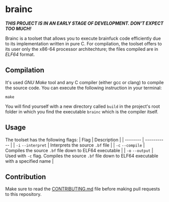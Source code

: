 # brainc
***THIS PROJECT IS IN AN EARLY STAGE OF DEVELOPMENT. DON'T EXPECT TOO MUCH!***

Brainc is a toolset that allows you to execute brainfuck code efficiently due to its implementation written in pure C. For compilation, the toolset offers to its user only the x86-64 processor architechture; the files compiled are in *ELF64* format.

## Compilation
It's used *GNU Make* tool and any C compiler (either gcc or clang) to compile the source code. You can execute the following instruction in your terminal:
```console
make
```

You will find yourself with a new directory called `build` in the project's root folder in which you find the executable `brainc` which is the compiler itself.

## Usage
The toolset has the following flags:
| Flag     | Description |
| -------- | ----------- |
| `-i` `--interpret` | Interprets the source `.bf` file |
| `-c` `--compile` | Compiles the source `.bf` file down to ELF64 executable |
| `-o` `--output` | Used with `-c` flag. Compiles the source `.bf` file down to ELF64 executable with a specified name |

## Contribution
Make sure to read the [CONTRIBUTING.md](https://github.com/detectivekaktus/brainc/blob/master/CONTRIBUTING.md) file before making pull requests to this repository.
